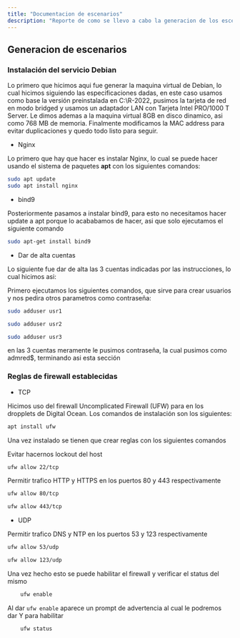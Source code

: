 ```yaml
---
title: "Documentacion de escenarios"
description: "Reporte de como se llevo a cabo la generacion de los escenarios VPN"
---
```


## Generacion de escenarios

### Instalación del servicio Debian

Lo primero que hicimos aqui fue generar la maquina virtual de Debian, lo cual hicimos siguiendo las especificaciones dadas, en este caso usamos como base la versión preinstalada en C:\R-2022, pusimos la tarjeta de red en modo bridged y usamos un adaptador LAN con Tarjeta Intel PRO/1000 T Server. Le dimos ademas a la maquina virtual 8GB en disco dinamico, asi como 768 MB de memoria. Finalmente modificamos la MAC address para evitar duplicaciones y quedo todo listo para seguir.

- Nginx

Lo primero que hay que hacer es instalar Nginx, lo cual  se puede hacer usando el sistema de paquetes **apt** con los siguientes comandos:

``` bash
sudo apt update
sudo apt install nginx
```

- bind9

Posteriormente pasamos a instalar bind9, para esto no necesitamos hacer update a apt porque lo acababamos de hacer, asi que solo ejecutamos el siguiente comando

``` bash
sudo apt-get install bind9
```

- Dar de alta cuentas

Lo siguiente fue dar de alta las 3 cuentas indicadas por las instrucciones, lo cual hicimos asi:

Primero ejecutamos los siguientes comandos, que sirve para crear usuarios y nos pedira otros parametros como contraseña:

``` bash
sudo adduser usr1
```

``` bash
sudo adduser usr2
```

``` bash
sudo adduser usr3
```

en las 3 cuentas meramente le pusimos contraseña, la cual pusimos como admred$, terminando asi esta sección

### Reglas de firewall establecidas

- TCP

Hicimos uso del firewall Uncomplicated Firewall (UFW) para en los dropplets de Digital Ocean. Los comandos de instalación son los siguientes:

``` bash
apt install ufw 
```

Una vez instalado se tienen que crear reglas con los siguientes comandos

Evitar hacernos lockout del host

```bash
ufw allow 22/tcp
```

Permitir trafico HTTP y HTTPS en los puertos 80 y 443 respectivamente

``` bash
ufw allow 80/tcp
```

``` bash
ufw allow 443/tcp
```

- UDP

Permitir trafico DNS y NTP en los puertos 53 y 123 respectivamente

``` bash
ufw allow 53/udp
```

``` bash
ufw allow 123/udp
```

Una vez hecho esto se puede habilitar el firewall y verificar el status del mismo

``` bash
    ufw enable
```

Al dar `ufw enable` aparece un prompt de advertencia al cual le podremos dar Y para habilitar

``` bash
    ufw status
```

